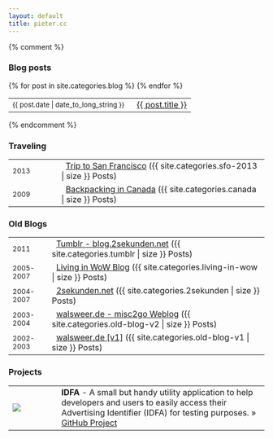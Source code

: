 ```yaml
---
layout: default
title: pieter.cc
---
```


<div id="content">
	{% comment %}
	<section>
		<h3>Blog posts</h3>
		<table>
			{% for post in site.categories.blog %}
			<tr><td><small>{{ post.date | date_to_long_string }}</small></td><td> &#160; <a href="{{ post.url }}">{{ post.title }}</a></td></tr>{% endfor %}
		</table>
	</section>
	{% endcomment %}
	<section>
		<h3>Traveling</h3>
		<table>
			<tr><td width="80"><small>2013</small></td><td> &#160; <a href="/blogs/sfo-2013/">Trip to San Francisco</a> ({{ site.categories.sfo-2013 | size }} Posts)</td></tr>
			<tr><td><small>2009</small></td><td> &#160; <a href="/blogs/canada/">Backpacking in Canada</a> ({{ site.categories.canada | size }} Posts)</td></tr>
		</table>
	</section>
	<section>
		<h3>Old Blogs</h3>
		<table>
			<tr><td><small>2011</small></td><td> &#160; <a href="/blogs/tumblr/">Tumblr - blog.2sekunden.net</a> ({{ site.categories.tumblr | size }} Posts)</td></tr>
			<tr><td><small>2005-2007</small></td><td> &#160; <a href="/blogs/living-in-wow/">Living in WoW Blog</a> ({{ site.categories.living-in-wow | size }} Posts)</td></tr>
			<tr><td><small>2004-2007</small></td><td> &#160; <a href="/blogs/2sekunden/">2sekunden.net</a> ({{ site.categories.2sekunden | size }} Posts)</td></tr>
			<tr><td><small>2003-2004</small></td><td> &#160; <a href="/blogs/old-blog-v2/">walsweer.de - misc2go Weblog</a> ({{ site.categories.old-blog-v2 | size }} Posts)</td></tr>
			<tr><td><small>2002-2003</small></td><td> &#160; <a href="/blogs/old-blog-v1/">walsweer.de [v1]</a> ({{ site.categories.old-blog-v1 | size }} Posts)</td></tr>
		</table>
	</section>
	<section>
		<h3>Projects</h3>
		<table>
			<tr>
				<td width="80"><img src="https://raw.github.com/neXter/IDFA/master/Icon.png"></td>
				<td><strong>IDFA</strong> - A small but handy utility application to help developers and users to easily access their Advertising Identifier (IDFA) for testing purposes. &raquo; <a href="https://github.com/neXter/idfa">GitHub Project</a></td>
			</tr>
	</section>
</div>